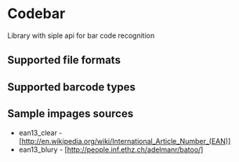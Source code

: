 # Codebar

Library with siple api for bar code recognition

## Supported file formats

## Supported barcode types

## Sample impages sources

 * ean13_clear - [http://en.wikipedia.org/wiki/International_Article_Number_(EAN)]
 * ean13_blury - [http://people.inf.ethz.ch/adelmanr/batoo/]

